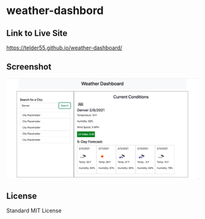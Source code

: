 # weather-dashbord


## Link to Live Site
https://telder55.github.io/weather-dashboard/

## Screenshot
![Alt text](assets/images/weather-dashboard.png?raw=true "Day Planner Screenshot")

## License
Standard MIT License